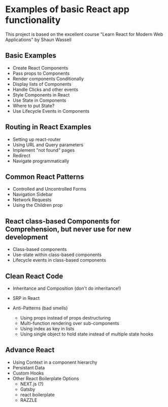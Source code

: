 # Examples of basic React app functionality

This project is based on the excellent course "Learn React for Modern Web Applications" by Shaun Wassell

## Basic Examples

- Create React Components
- Pass props to Components
- Render components Conditionally
- Display lists of Components
- Handle Clicks and other events
- Style Components in React
- Use State in Components
- Where to put State?
- Use Lifecycle Events in Components

## Routing in React Examples

- Setting up react-router
- Using URL and Query parameters
- Implement "not found" pages
- Redirect
- Navigate programmatically

## Common React Patterns

- Controlled and Uncontrolled Forms
- Navigation Sidebar
- Network Requests
- Using the Children prop

## React class-based Components for Comprehension, but never use for new development

- Class-based components
- Use-state within class-based components
- Lifecycle events in class-based components

## Clean React Code

- Inheritance and Composition (don't do inheritance!)
- SRP in React
- Anti-Patterns (bad smells)

  - Using props instead of props destructuring
  - Multi-function rendering over sub-components
  - Using index as key in lists
  - Using single object to hold state instead of multiple state hooks

## Advance React

- Using Context in a component hierarchy
- Persistant Data
- Custom Hooks
- Other React Boilerplate Options
  - NEXT.js (?)
  - Gatsby
  - react boilerplate
  - RAZZLE
